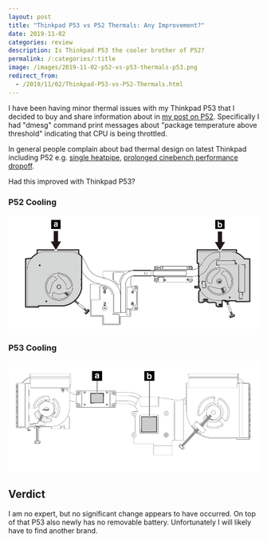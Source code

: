 ```yaml
---
layout: post
title: "Thinkpad P53 vs P52 Thermals: Any Improvement?"
date: 2019-11-02
categories: review
description: Is Thinkpad P53 the cooler brother of P52?
permalink: /:categories/:title
image: /images/2019-11-02-p52-vs-p53-thermals-p53.png
redirect_from:
  - /2019/11/02/Thinkpad-P53-vs-P52-Thermals.html
---
```


I have been having minor thermal issues with my Thinkpad P53 that I decided to buy and share information about in [my post on P52](https://vaclavkosar.com/2019/03/03/Thinkpad-P52-vs-HP-Zbook-15-G5-vs-Dell-Precision-7530.html). Specifically I had "dmesg" command print messages about "package temperature above threshold" indicating that CPU is being throttled.

In general people complain about bad thermal design on latest Thinkpad including P52 e.g. [single heatpipe](http://forum.notebookreview.com/attachments/cooling_comparison-png.160125/), [prolonged cinebench performance dropoff](https://www.notebookcheck.net/Lenovo-ThinkPad-P52-i7-P1000-FHD-Workstation-Review.322974.0.html).

Had this improved with Thinkpad P53?

### P52 Cooling
![P52 Cooling](https://raw.githubusercontent.com/vackosar/vackosar.github.io/master/images/2019-11-02-p52-vs-p53-thermals-p52.png)

### P53 Cooling
![P53 Cooling](https://raw.githubusercontent.com/vackosar/vackosar.github.io/master/images/2019-11-02-p52-vs-p53-thermals-p53.png)


## Verdict

I am no expert, but no significant change appears to have occurred. On top of that P53 also newly has no removable battery. Unfortunately I will likely have to find another brand.
